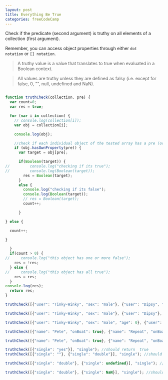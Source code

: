 ```yaml
---
layout: post
title: Everything Be True
categories: freeCodeCamp
---
```

Check if the predicate (second argument) is truthy on all elements of a collection (first argument).

Remember, you can access object properties through either <code>dot notation</code> or <code>[] notation</code>.

> A truthy value is a value that translates to true when evaluated in a Boolean context.

> All values are truthy unless they are defined as falsy (i.e. except for false, 0, "", null, undefined and NaN).


```javascript

function truthCheck(collection, pre) {
  var count=0;
  var res = true;

  for (var i in collection) {
    // console.log(collection[i]);
    var obj = collection[i];

    console.log(obj);

    //check if each individual object of the tested array has a pre (or second argument) in place
    if (obj.hasOwnProperty(pre)) {
      var target = obj[pre];

      if(Boolean(target)) {
//         console.log("checking if its true");
//         console.log(Boolean(target));
        res = Boolean(target);
      }
      else {
        console.log("checking if its false");
        console.log(Boolean(target));
        // res = Boolean(target);
        count++;

      }

} else {

  count++;

}

  }
  if(count > 0) {
//     console.log("this object has one or more false");
    res = !res;
  } else {
//     console.log("this object has all true");
    res = res;
  }
console.log(res);
  return res;
}

truthCheck([{"user": "Tinky-Winky", "sex": "male"}, {"user": "Dipsy", "sex": "male"}, {"user": "Laa-Laa", "sex": "female"}, {"user": "Po", "sex": "female"}], "sex"); //should return true.

truthCheck([{"user": "Tinky-Winky", "sex": "male"}, {"user": "Dipsy"}, {"user": "Laa-Laa", "sex": "female"}, {"user": "Po", "sex": "female"}], "sex"); //should return false.

truthCheck([{"user": "Tinky-Winky", "sex": "male", "age": 0}, {"user": "Dipsy", "sex": "male", "age": 3}, {"user": "Laa-Laa", "sex": "female", "age": 5}, {"user": "Po", "sex": "female", "age": 4}], "age"); //should return false.

truthCheck([{"name": "Pete", "onBoat": true}, {"name": "Repeat", "onBoat": true}, {"name": "FastFoward", "onBoat": null}], "onBoat"); //should return false

truthCheck([{"name": "Pete", "onBoat": true}, {"name": "Repeat", "onBoat": true, "alias": "Repete"}, {"name": "FastFoward", "onBoat": true}], "onBoat"); //should return true

truthCheck([{"single": "yes"}], "single"); //should return  true
truthCheck([{"single": ""}, {"single": "double"}], "single"); //should return false

truthCheck([{"single": "double"}, {"single": undefined}], "single"); //should return false

truthCheck([{"single": "double"}, {"single": NaN}], "single"); //should return false


```
